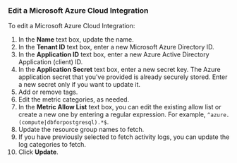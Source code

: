 ### Edit a Microsoft Azure Cloud Integration

To edit a Microsoft Azure Cloud Integration:

1. In the **Name** text box, update the name.
2. In the **Tenant ID** text box, enter a new Microsoft Azure Directory ID.
3. In the **Application ID** text box, enter a new Azure Active Directory Application (client) ID.
4. In the **Application Secret** text box, enter a new secret key. 
   The Azure application secret that you've provided is already securely stored. Enter a new secret only if you want to update it.
5. Add or remove tags.
6. Edit the metric categories, as needed.
6. In the **Metric Allow List** text box, you can edit the existing allow list or create a new one by entering a regular expression. 
   For example, <code>^azure.(compute|dbforpostgresql).*$</code>.
7. Update the resource group names to fetch.
8. If you have previously selected to fetch activity logs, you can update the log categories to fetch. 
9. Click **Update**.
